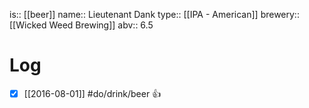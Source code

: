 is:: [[beer]]
name:: Lieutenant Dank
type:: [[IPA - American]]
brewery:: [[Wicked Weed Brewing]]
abv:: 6.5

# Log
- [x] [[2016-08-01]] #do/drink/beer 👍
